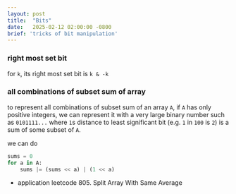 ```yaml
---
layout: post
title:  "Bits"
date:   2025-02-12 02:00:00 -0800
brief: 'tricks of bit manipulation'
---
```



### right most set bit
for `k`, its right most set bit is `k & -k`


### all combinations of subset sum of array
to represent all combinations of subset sum of an array `A`, if `A` has only positive integers, we can represent it with a very large binary number such as `0101111...` where `1`s distance to least significant bit (e.g. `1` in `100` is `2`) is a sum of some subset of `A`.

we can do

```python
sums = 0
for a in A:
    sums |= (sums << a) | (1 << a)
```

- application
leetcode 805. Split Array With Same Average

